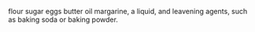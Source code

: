 flour 
sugar
eggs
butter
oil 
margarine,
a liquid, and 
leavening agents,
such as baking soda or baking powder.